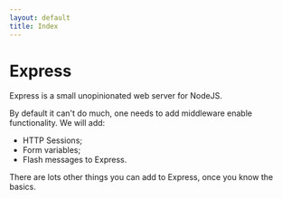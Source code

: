 ```yaml
---
layout: default
title: Index
---
```


# Express

Express is a small unopinionated web server for NodeJS.

By default it can't do much, one needs to add middleware enable functionality.
We will add:

 * HTTP Sessions;
 * Form variables;
 * Flash messages to Express.

 There are lots other things you can add to Express, once you know the basics.
